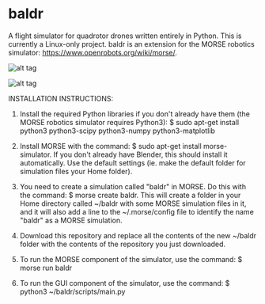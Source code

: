 # baldr
A flight simulator for quadrotor drones written entirely in Python. This is currently a Linux-only project. baldr is an extension for the MORSE robotics simulator: https://www.openrobots.org/wiki/morse/.

![alt tag](http://i58.tinypic.com/wrki88.jpg)

![alt tag](http://i61.tinypic.com/rr2s00.jpg)

INSTALLATION INSTRUCTIONS:

1. Install the required Python libraries if you don't already have them (the MORSE robotics simulator requires Python3):
	$ sudo apt-get install python3 python3-scipy python3-numpy python3-matplotlib

2. Install MORSE with the command:
	$ sudo apt-get install morse-simulator.
	If you don't already have Blender, this should install it automatically. Use the default settings (ie. make the default folder for simulation files your Home folder).

3. You need to create a simulation called "baldr" in MORSE. Do this with the command:
	$ morse create baldr.
	This will create a folder in your Home directory called ~/baldr with some MORSE simulation files in it, and it will also add a line to the ~/.morse/config file to identify the name "baldr" as a MORSE simulation.

4. Download this repository and replace all the contents of the new ~/baldr folder with the contents of the repository you just downloaded.

5. To run the MORSE component of the simulator, use the command:
	$ morse run baldr

6. To run the GUI component of the simulator, use the command:
	$ python3 ~/baldr/scripts/main.py
